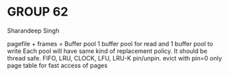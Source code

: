GROUP 62
=========================
Sharandeep Singh

pagefile + frames = Buffer pool
1 buffer pool for read and 1 buffer pool to write
Each pool will have same kind of replacement policy. It should be thread safe.
FIFO, LRU, CLOCK, LFU, LRU-K
pin/unpin. evict with pin=0 only
page table for fast access of pages
